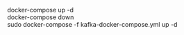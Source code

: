docker-compose up -d 
<br>
docker-compose down
<br>
sudo docker-compose -f kafka-docker-compose.yml up  -d 
